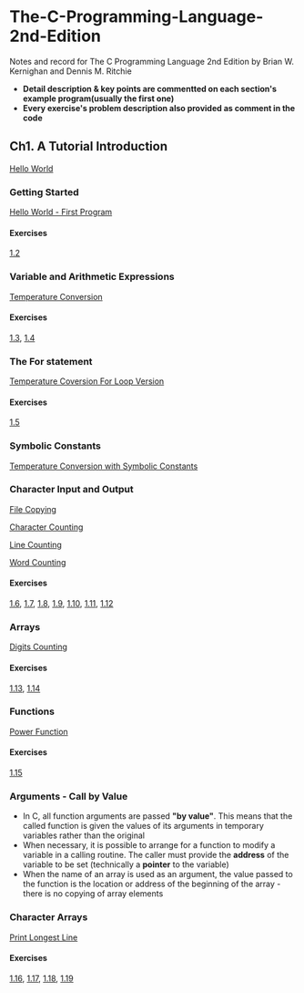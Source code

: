 # The-C-Programming-Language-2nd-Edition

Notes and record for The C Programming Language 2nd Edition by Brian W. Kernighan and Dennis M. Ritchie

- **Detail description & key points are commentted on each section's example program(usually the first one)**
- **Every exercise's problem description also provided as comment in the code**

## Ch1. A Tutorial Introduction

[Hello World](./ch1/hello_world.c)

### Getting Started

[Hello World - First Program](./ch1/hello_world.c)

#### Exercises

[1.2](./ch1/exercise2.c)

### Variable and Arithmetic Expressions

[Temperature Conversion](./ch1/f_to_c.c)

#### Exercises

[1.3](./ch1/exercise3.c), [1.4](./ch1/exercise4.c)

### The For statement

[Temperature Coversion For Loop Version](./ch1/exercise5.c)

#### Exercises

[1.5](./ch1/exercise5.c)

### Symbolic Constants

[Temperature Conversion with Symbolic Constants](./ch1/f_to_c_symbolic_constant.c)

### Character Input and Output

[File Copying](./ch1/file_copying.c)

[Character Counting](./ch1/char_count.c)

[Line Counting](./ch1/line_count.c)

[Word Counting](./ch1/word_count.c)

#### Exercises

[1.6](./ch1/exercise6.c), [1.7](./ch1/exercise7.c), [1.8](./ch1/exercise8.c), [1.9](./ch1/exercise9.c), [1.10](./ch1/exercise10.c), [1.11](./ch1/exercise11.c), [1.12](./ch1/exercise12.c)

### Arrays

[Digits Counting](./ch1/digits_count.c)

#### Exercises

[1.13](./ch1/exercise13.c), [1.14](./ch1/exercise14.c)

### Functions

[Power Function](./ch1/power.c)

#### Exercises

[1.15](./ch1/exercise15.c)

### Arguments - Call by Value

- In C, all function arguments are passed **"by value"**. This means that the called function is given the values of its arguments in temporary variables rather than the original
- When necessary, it is possible to arrange for a function to modify a variable in a calling routine. The caller must provide the **address** of the variable to be set (technically a **pointer** to the variable)
- When the name of an array is used as an argument, the value passed to the function is the location or address of the beginning of the array - there is no copying of array elements

### Character Arrays

[Print Longest Line](./ch1/print_longest_line.c)

#### Exercises

[1.16](./ch1/exercise16.c), [1.17](./ch1/exercise17.c), [1.18](./ch1/exercise18.c), [1.19](./ch1/exercise19.c)
